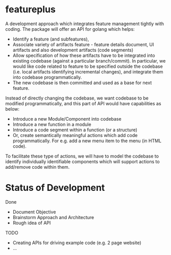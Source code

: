# featureplus

A development approach which integrates feature management tightly with coding.
The package will offer an API for golang which helps:
* Identify a feature (and subfeatures), 
* Associate variety of artifacts feature - feature details document, UI artifacts and also development artifacts (code segments)
* Allow specification of how these artifacts have to be integrated into existing codebase (against a particular branch/commit). In particular, we would like code related to feature to be specified outside the codebase (i.e. local artifacts identifying incremental changes), and integrate them into codebase programmatically.  
* The new codebase is then committed and used as a base for next feature.

Instead of directly changing the codebase, we want codebase to be modified programmatically, and this part of API would have capabilities as below:
* Introduce a new Module/Component into codebase
* Introduce a new function in a module
* Introduce a code segment within a function (or a structure)
* Or, create semantically meaningful actions which add code programmatically. For e.g. add a new menu item to the menu (in HTML code). 

To facilitate these type of actions, we will have to model the codebase to 
identify individually identifiable components which will support actions to add/remove code within them.

# Status of Development

Done
* Document Objective
* Brainstorm Approach and Architecture
* Rough idea of API

TODO
* Creating APIs for driving example code (e.g. 2 page website)
* ...


